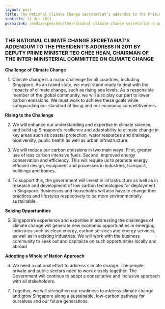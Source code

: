 ```yaml
---
layout: post
title: The National Climate Change Secretariat’s addendum to the President’s Address in 2011 by Deputy Prime Minister Teo Chee Hean, Chairman of the Inter-Ministerial Committee on Climate Change
subtitle: 11 Oct 2011
permalink: /media/speeches/the-national-climate-change-secretariat-s-addendum-to-the-president-s-address-in-2011-by-deputy-prime-minister-teo-chee-hean-chairman-of-the-inter-ministerial-committee-on-climate-change
---
```


### THE NATIONAL CLIMATE CHANGE SECRETARIAT’S ADDENDUM TO THE PRESIDENT’S ADDRESS IN 2011 BY DEPUTY PRIME MINISTER TEO CHEE HEAN, CHAIRMAN OF THE INTER-MINISTERIAL COMMITTEE ON CLIMATE CHANGE

**Challenge of Climate Change**

1. Climate change is a major challenge for all countries, including Singapore. As an island state, we must stand ready to deal with the impacts of climate change, such as rising sea levels. As a responsible member of the global community, we will also play our part to lower carbon emissions. We must work to achieve these goals while safeguarding our standard of living and our economic competitiveness.

**Rising to the Challenge**

2. We will enhance our understanding and expertise in climate science, and build up Singapore’s resilience and adaptability to climate change in key areas such as coastal protection, water resources and drainage, biodiversity, public health as well as urban infrastructure.

3. We will reduce our carbon emissions in two main ways. First, greater use of less carbon intensive fuels. Second, improved energy conservation and efficiency. This will require us to promote energy efficient design, equipment and processes in industries, transport, buildings and homes.

4. To support this, the government will invest in infrastructure as well as in research and development of low carbon technologies for deployment in Singapore. Businesses and households will also have to change their practices and lifestyles respectively to be more environmentally sustainable.

**Seizing Opportunities**

5. Singapore’s experience and expertise in addressing the challenges of climate change will generate new economic opportunities in emerging industries such as clean energy, carbon services and energy services, as well as in existing industries. We will work with the business community to seek out and capitalize on such opportunities locally and abroad

**Adopting a Whole of Nation Approach**

6. We need a national effort to address climate change. The people, private and public sectors need to work closely together. The Government will continue to adopt a consultative and inclusive approach with all stakeholders.

7. Together, we will strengthen our readiness to address climate change and grow Singapore along a sustainable, low-carbon pathway for ourselves and our future generations.